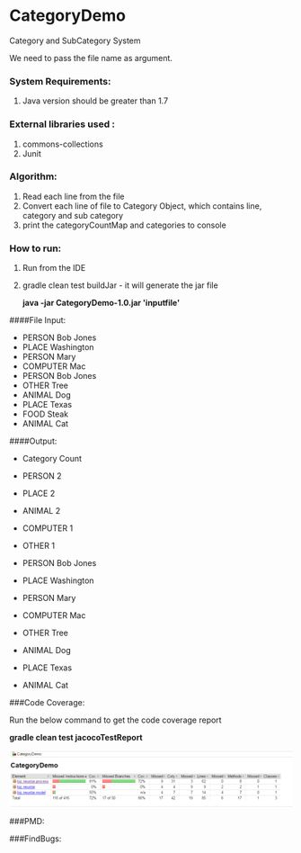 # CategoryDemo

Category and SubCategory System

We need to pass the file name as argument.

### System Requirements:

1. Java version should be greater than 1.7

### External libraries used : 
1. commons-collections
2. Junit

### Algorithm:

1. Read each line from the file
2. Convert each line of file to Category Object, which contains line, category and sub category
3. print the categoryCountMap and categories to console

### How to run:

1. Run from the IDE
2. gradle clean test buildJar  - it will generate the jar file
    
     **java -jar CategoryDemo-1.0.jar 'inputfile'**
   
####File Input:
- PERSON Bob Jones
- PLACE Washington
- PERSON Mary
- COMPUTER Mac
- PERSON Bob Jones
- OTHER Tree
- ANIMAL Dog
- PLACE Texas
- FOOD Steak
- ANIMAL Cat

####Output:
- Category	Count
- PERSON	2
- PLACE	2
- ANIMAL	2
- COMPUTER	1
- OTHER	1 

- PERSON Bob Jones
- PLACE Washington
- PERSON Mary
- COMPUTER Mac
- OTHER Tree
- ANIMAL Dog
- PLACE Texas
- ANIMAL Cat


###Code Coverage:

Run the below command to get the code coverage report

   **gradle clean test jacocoTestReport**
   
   ![alt text](codecoverage.png "Code Coverage")

###PMD:


###FindBugs:

